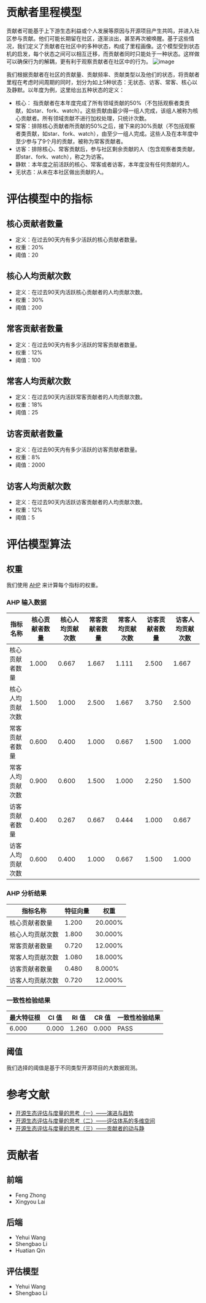 # 贡献者里程模型

贡献者可能基于上下游生态利益或个人发展等原因与开源项目产生共鸣，并进入社区参与贡献。他们可能长期留在社区，逐渐淡出，甚至再次被唤醒。基于这些情况，我们定义了贡献者在社区中的多种状态，构成了里程画像。这个模型受到状态机的启发，每个状态之间可以相互迁移，而贡献者同时只能处于一种状态。这样做可以确保行为的解耦，更有利于观察贡献者在社区中的行为。
 ![image](https://github.com/oss-compass/docs-zh/assets/53640896/b4313e7c-95c2-4ef2-ad13-ecc009ee5672)

我们根据贡献者在社区的贡献量、贡献频率、贡献类型以及他们的状态，将贡献者里程在考虑时间周期的同时，划分为如上5种状态：无状态、访客、常客、核心以及静默。以年度为例，这里给出五种状态的定义：
- 核心： 指贡献者在本年度完成了所有领域贡献的50%（不包括观察者类贡献，如star、fork、watch）。这些贡献由最少得一组人完成，该组人被称为核心贡献者。所有领域贡献不进行加权处理，只统计次数。
- 常客：排除核心贡献者所贡献的50%之后，接下来的30%贡献（不包括观察者类贡献，如star、fork、watch），由至少一组人完成。这些人及在本年度中至少参与了9个月的贡献，被称为常客贡献者。
- 访客：排除核心、常客贡献后，参与社区剩余贡献的人（包含观察者类贡献，即star、fork、watch），称之为访客。
- 静默：本年度之前活跃的核心、常客或者访客，本年度没有任何贡献的人。
- 无状态：从未在本社区做出贡献的人。


# 评估模型中的指标

## 核心贡献者数量

- 定义：在过去90天内有多少活跃的核心贡献者数量。
- 权重：20%
- 阈值：20

## 核心人均贡献次数

- 定义：在过去90天内活跃核心贡献者的人均贡献次数。
- 权重：30%
- 阈值：200

## 常客贡献者数量

- 定义：在过去90天内有多少活跃的常客贡献者数量。
- 权重：12%
- 阈值：100

## 常客人均贡献次数

- 定义：在过去90天内活跃常客贡献者的人均贡献次数。
- 权重：18%
- 阈值：25

  
## 访客贡献者数量

- 定义：在过去90天内有多少活跃的访客贡献者数量。
- 权重：8%
- 阈值：2000

## 访客人均贡献次数

- 定义：在过去90天内活跃访客贡献者的人均贡献次数。
- 权重：12%
- 阈值：5


# 评估模型算法

## 权重

我们使用 [AHP](https://en.wikipedia.org/wiki/Analytic_hierarchy_process) 来计算每个指标的权重。

### AHP 输入数据

| 指标名称  | 核心贡献者数量 | 核心人均贡献次数 | 常客贡献者数量 | 常客人均贡献次数  | 访客贡献者数量 | 访客人均贡献次数  |
| --- | --- | --- | --- | --- | --- | --- |
| 核心贡献者数量 | 1.000 | 0.667 | 1.667 | 1.111 | 2.500 | 1.667 |
| 核心人均贡献次数 | 1.500 | 1.000 | 2.500 | 1.667 | 3.750 | 2.500 |
| 常客贡献者数量 | 0.600 | 0.400 | 1.000 | 0.667 | 1.500 | 1.000 |
| 常客人均贡献次数 | 0.900 | 0.600 | 1.500 | 1.000 | 2.250 | 1.500 |
| 访客贡献者数量 | 0.400 | 0.267 | 0.667 | 0.444 | 1.000 | 0.667 |
| 访客人均贡献次数 | 0.600 | 0.400 | 1.000 | 0.667 | 1.500 | 1.000 |

### AHP 分析结果

| 指标名称  | 特征向量 | 权重      |
| --- | --- | --- |
| 核心贡献者数量 | 1.200 | 20.000% |
| 核心人均贡献次数 | 1.800 | 30.000% |
| 常客贡献者数量 | 0.720 | 12.000% |
| 常客人均贡献次数 | 1.080 | 18.000% |
| 访客贡献者数量 | 0.480 | 8.000% |
| 访客人均贡献次数 | 0.720 | 12.000% |

### 一致性检验结果

| 最大特征根 | CI 值 | RI 值 | CR 值 | 一致性检验结果 |
| --- | --- | --- | --- | --- |
| 6.000 | 0.000 | 1.260 | 0.000 | PASS    |

## 阈值

我们选择的阈值是基于不同类型开源项目的大数据观测。

# 参考文献

* [开源生态评估与度量的思考（一）——演进与趋势](https://mp.weixin.qq.com/s/7vUUPgrfRpSUasZdQLRAhA) 
* [开源生态评估与度量的思考（二）——评估体系的多维空间](https://mp.weixin.qq.com/s/ZEcphoxPVTux5_0J7JMxqA) 
* [开源生态评估与度量的思考（三）——贡献者的动与静](https://mp.weixin.qq.com/s/MDzUmOPgzBRaPMDnKlhaRw) 

# 贡献者

## 前端

* Feng Zhong
* Xingyou Lai

## 后端

* Yehui Wang
* Shengbao Li
* Huatian Qin

## 评估模型

* Yehui Wang
* Shengbao Li
